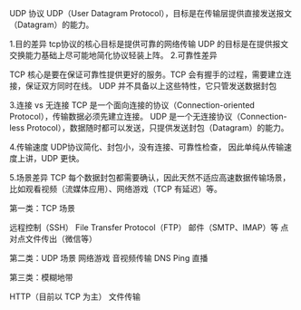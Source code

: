 UDP 协议
UDP（User Datagram Protocol），目标是在传输层提供直接发送报文（Datagram）的能力。

1.目的差异
tcp协议的核心目标是提供可靠的网络传输
UDP 的目标是在提供报文交换能力基础上尽可能地简化协议轻装上阵。
2.可靠性差异

TCP 核心是要在保证可靠性提供更好的服务。TCP 会有握手的过程，需要建立连接，保证双方同时在线。
UDP 并不具备以上这些特性，它只管发送数据封包

3.连接 vs 无连接
TCP 是一个面向连接的协议（Connection-oriented Protocol），传输数据必须先建立连接。 UDP 是一个无连接协议（Connection-less Protocol），数据随时都可以发送，只提供发送封包（Datagram）的能力。

4.传输速度
UDP协议简化、封包小，没有连接、可靠性检查，
因此单纯从传输速度上讲，UDP 更快。

5.场景差异
TCP 每个数据封包都需要确认，因此天然不适应高速数据传输场景，比如观看视频（流媒体应用）、网络游戏（TCP 有延迟）等。

第一类：TCP 场景

远程控制（SSH）
File Transfer Protocol（FTP）
邮件（SMTP、IMAP）等
点对点文件传出（微信等）

第二类：UDP 场景
网络游戏
音视频传输
DNS
Ping
直播

第三类：模糊地带

HTTP（目前以 TCP 为主）
文件传输